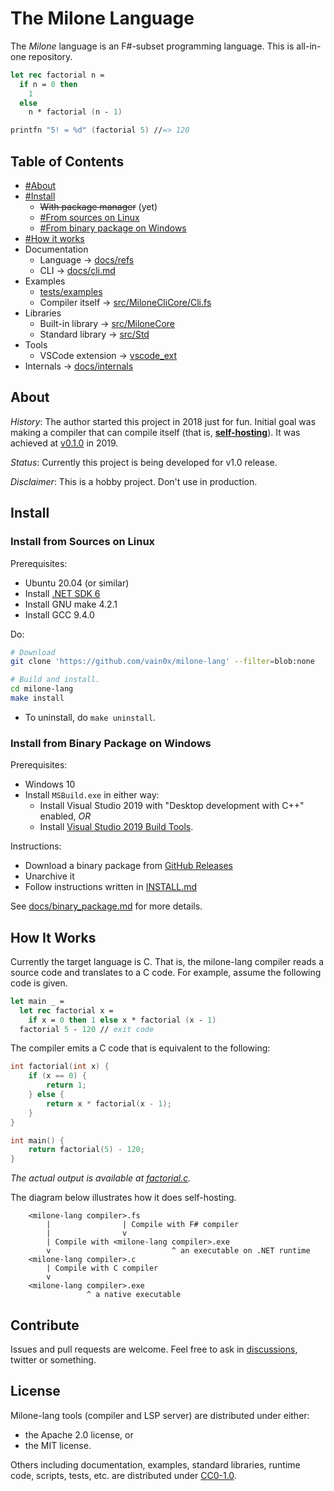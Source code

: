 # The Milone Language

The *Milone* language is an F#-subset programming language. This is all-in-one repository.

```fsharp
let rec factorial n =
  if n = 0 then
    1
  else
    n * factorial (n - 1)

printfn "5! = %d" (factorial 5) //=> 120
```

## Table of Contents

- [#About](#about)
- [#Install](#install)
    - ~~With package manager~~ (yet)
    - [#From sources on Linux](#install-from-sources-on-linux)
    - [#From binary package on Windows](#install-from-binary-package-on-windows)
- [#How it works](#how-it-works)
- Documentation
    - Language -> [docs/refs](docs/refs)
    - CLI -> [docs/cli.md](docs/cli.md)
- Examples
    - [tests/examples](tests/examples)
    - Compiler itself -> [src/MiloneCliCore/Cli.fs](src/MiloneCliCore/Cli.fs)
- Libraries
    - Built-in library -> [src/MiloneCore](src/MiloneCore)
    - Standard library -> [src/Std](src/Std)
- Tools
    - VSCode extension -> [vscode_ext](vscode_ext)
- Internals -> [docs/internals](docs/internals)

## About

*History*:
The author started this project in 2018 just for fun. Initial goal was making a compiler that can compile itself (that is, **[self-hosting](https://en.wikipedia.org/wiki/Self-hosting)**). It was achieved at [v0.1.0](https://github.com/vain0x/milone-lang/tree/v0.1.0) in 2019.

*Status*: Currently this project is being developed for v1.0 release.

*Disclaimer*:
This is a hobby project. Don't use in production.

## Install

### Install from Sources on Linux

Prerequisites:

- Ubuntu 20.04 (or similar)
- Install [.NET SDK 6](https://dotnet.microsoft.com/download/dotnet/6.0)
- Install GNU make 4.2.1
- Install GCC 9.4.0

Do:

```sh
# Download
git clone 'https://github.com/vain0x/milone-lang' --filter=blob:none

# Build and install.
cd milone-lang
make install
```

- To uninstall, do `make uninstall`.

### Install from Binary Package on Windows

Prerequisites:

- Windows 10
- Install `MSBuild.exe` in either way:
    - Install Visual Studio 2019 with "Desktop development with C++" enabled, *OR*
    - Install [Visual Studio 2019 Build Tools](https://visualstudio.microsoft.com/ja/downloads/?q=build+tools#build-tools-for-visual-studio-2019).

Instructions:

- Download a binary package from [GitHub Releases](https://github.com/vain0x/milone-lang/releases)
- Unarchive it
- Follow instructions written in [INSTALL.md](src/MyBuildTool/assets/INSTALL.md)

See [docs/binary_package.md](docs/binary_package.md) for more details.

## How It Works

Currently the target language is C. That is, the milone-lang compiler reads a source code and translates to a C code. For example, assume the following code is given.

```fsharp
let main _ =
  let rec factorial x =
    if x = 0 then 1 else x * factorial (x - 1)
  factorial 5 - 120 // exit code
```

The compiler emits a C code that is equivalent to the following:

```c
int factorial(int x) {
    if (x == 0) {
        return 1;
    } else {
        return x * factorial(x - 1);
    }
}

int main() {
    return factorial(5) - 120;
}
```

*The actual output is available at [factorial.c](tests/examples/factorial/factorial.c).*

The diagram below illustrates how it does self-hosting.

```
    <milone-lang compiler>.fs
        |                | Compile with F# compiler
        |                v
        | Compile with <milone-lang compiler>.exe
        v                           ^ an executable on .NET runtime
    <milone-lang compiler>.c
        | Compile with C compiler
        v
    <milone-lang compiler>.exe
                 ^ a native executable
```

## Contribute

Issues and pull requests are welcome.
Feel free to ask in [discussions](https://github.com/vain0x/milone-lang/discussions/4), twitter or something.

## License

Milone-lang tools (compiler and LSP server) are distributed under either:

- the Apache 2.0 license, or
- the MIT license.

Others including documentation, examples, standard libraries, runtime code, scripts, tests, etc. are distributed under [CC0-1.0](https://creativecommons.org/publicdomain/zero/1.0/).
